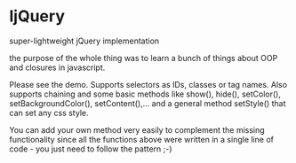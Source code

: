 ljQuery
=======

super-lightweight jQuery implementation

the purpose of the whole thing was to learn a bunch of things about
OOP and closures in javascript.

Please see the demo. 
Supports selectors as IDs, classes or tag names.
Also supports chaining and some basic methods like show(), hide(), setColor(),
setBackgroundColor(), setContent(),...
and a general method setStyle() that can set any css style.

You can add your own method very easily to complement the missing functionality
since all the functions above were written in a single line of code - 
you just need to follow the pattern ;-)



